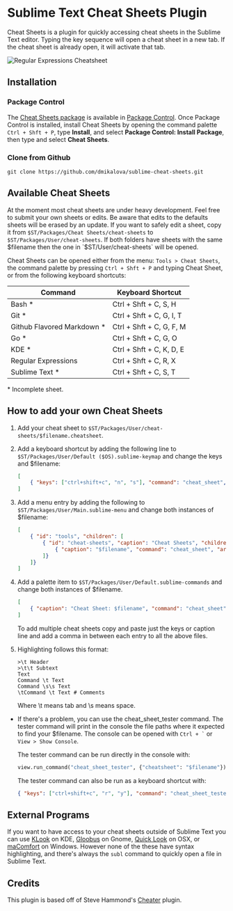 # Sublime Text Cheat Sheets Plugin
Cheat Sheets is a plugin for quickly accessing cheat sheets in the Sublime Text editor. Typing the key sequence will open a cheat sheet in a new tab. If the cheat sheet is already open, it will activate that tab.

![Regular Expressions Cheatsheet](https://raw.github.com/dmikalova/sublime-cheat-sheets/master/example.png "Regular Expressions Cheatsheet")

## Installation
### Package Control
The [Cheat Sheets package](https://sublime.wbond.net/packages/Cheat%20Sheets) is available in [Package Control](https://sublime.wbond.net/installation). Once Package Control is installed, install Cheat Sheets by opening the command palette `Ctrl + Shft + P`, type **Install**, and select **Package Control: Install Package**, then type and select **Cheat Sheets**.

### Clone from Github
```
git clone https://github.com/dmikalova/sublime-cheat-sheets.git
```

## Available Cheat Sheets
At the moment most cheat sheets are under heavy development. Feel free to submit your own sheets or edits. Be aware that edits to the defaults sheets will be erased by an update. If you want to safely edit a sheet, copy it from `$ST/Packages/Cheat Sheets/cheat-sheets` to `$ST/Packages/User/cheat-sheets`. If both folders have sheets with the same $filename then the one in `$ST/User/cheat-sheets` will be opened.

Cheat Sheets can be opened either from the menu: `Tools > Cheat Sheets`, the command palette by pressing `Ctrl + Shft + P` and typing Cheat Sheet, or from the following keyboard shortcuts:

Command                    | Keyboard Shortcut
-------------------------- | -----------------
Bash *                     | Ctrl + Shft + C,  S, H
Git *                      | Ctrl + Shft + C,  G, I, T
Github Flavored Markdown * | Ctrl + Shft + C,  G, F, M
Go *                       | Ctrl + Shft + C,  G, O
KDE *                      | Ctrl + Shft + C,  K, D, E
Regular Expressions        | Ctrl + Shft + C,  R, X
Sublime Text *             | Ctrl + Shft + C,  S, T
\* Incomplete sheet.

## How to add your own Cheat Sheets
1. Add your cheat sheet to `$ST/Packages/User/cheat-sheets/$filename.cheatsheet`.

2. Add a keyboard shortcut by adding the following line to `$ST/Packages/User/Default ($OS).sublime-keymap` and change the keys and $filename:
	```json
	[
		{ "keys": ["ctrl+shift+c", "n", "s"], "command": "cheat_sheet", "args": {"cheatsheet": "$filename"} }
	]
	```

3. Add a menu entry by adding the following to `$ST/Packages/User/Main.sublime-menu` and change both instances of $filename:
	```json
	[
		{ "id": "tools", "children": [
			{ "id": "cheat-sheets", "caption": "Cheat Sheets", "children": [
				{ "caption": "$filename", "command": "cheat_sheet", "args": {"cheatsheet": "$filename"} }
			]}
		]}
	]
	```

4. Add a palette item to `$ST/Packages/User/Default.sublime-commands` and change both instances of $filename.
	```json
	[
		{ "caption": "Cheat Sheet: $filename", "command": "cheat_sheet", "args": {"cheatsheet": "$filename"} }
	]
	```

	To add multiple cheat sheets copy and paste just the keys or caption line and add a comma in between each entry to all the above files.

5. Highlighting follows this format:
	```
	>\t Header
	>\t\t Subtext
	Text
	Command \t Text
	Command \s\s Text
	\tCommand \t Text # Comments
	```

	Where \t means tab and \s means space.

* If there's a problem, you can use the cheat_sheet_tester command. The tester command will print in the console the file paths where it expected to find your $filename. The console can be opened with `` Ctrl + ` `` or `View > Show Console`.

	The tester command can be run directly in the console with:
	```python
	view.run_command("cheat_sheet_tester", {"cheatsheet": "$filename"})
	```

	The tester command can also be run as a keyboard shortcut with:
	```json
	{ "keys": ["ctrl+shift+c", "r", "y"], "command": "cheat_sheet_tester", "args": {"cheatsheet": "$filename"} }
	```

## External Programs
If you want to have access to your cheat sheets outside of Sublime Text you can use [KLook](http://www.koryavov.net/2012/03/klook-new-utility-for-kde-and-rosa.html) on KDE, [Gloobus](http://gloobus.net/gloobus-preview/) on Gnome, [Quick Look](http://www.macworld.com/article/1131923/qlterminal.html) on OSX, or [maComfort](http://rafaelklaus.com/macomfort/) on Windows. However none of the these have syntax highlighting, and there's always the `subl` command to quickly open a file in Sublime Text.

## Credits
This plugin is based off of Steve Hammond's [Cheater](https://github.com/shammond42/cheater) plugin.

